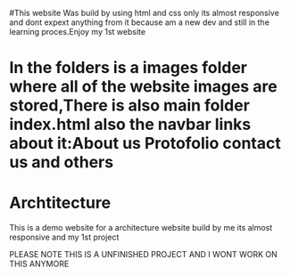 #This website Was build by using html and css only its almost responsive and dont expext anything from it 
because am a new dev and still in the learning proces.Enjoy my 1st website
# In the folders is a images folder where all of the website images are stored,There is also main folder index.html also the navbar links about it:About us Protofolio contact us and others



# Archtitecture
This is a demo website for a architecture website build by me its almost responsive and my 1st project

PLEASE NOTE THIS IS A UNFINISHED PROJECT AND I WONT WORK ON THIS ANYMORE
